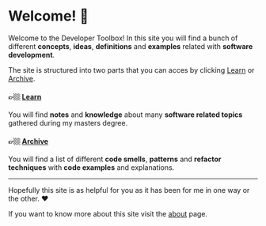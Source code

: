 # Welcome! 🥳

Welcome to the Developer Toolbox! In this site you will find a bunch of different **concepts**, **ideas**, **definitions** and **examples** related with **software development**.

The site is structured into two parts that you can acces by clicking [Learn](./learn/) or [Archive](./archive/).

#### 👉🏼 [Learn](./learn/)

You will find **notes** and **knowledge** about many **software related topics** gathered during my masters degree.

#### 👉🏼 [Archive](./archive/)

You will find a list of different **code smells**, **patterns** and **refactor techniques** with **code examples** and explanations.

---

Hopefully this site is as helpful for you as it has been for me in one way or the other. ❤️

If you want to know more about this site visit the [about](./about/) page.
